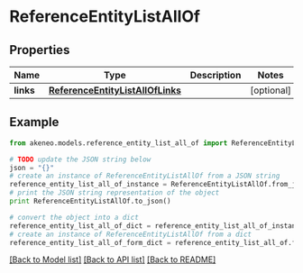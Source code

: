 # ReferenceEntityListAllOf


## Properties
Name | Type | Description | Notes
------------ | ------------- | ------------- | -------------
**links** | [**ReferenceEntityListAllOfLinks**](ReferenceEntityListAllOfLinks.md) |  | [optional] 

## Example

```python
from akeneo.models.reference_entity_list_all_of import ReferenceEntityListAllOf

# TODO update the JSON string below
json = "{}"
# create an instance of ReferenceEntityListAllOf from a JSON string
reference_entity_list_all_of_instance = ReferenceEntityListAllOf.from_json(json)
# print the JSON string representation of the object
print ReferenceEntityListAllOf.to_json()

# convert the object into a dict
reference_entity_list_all_of_dict = reference_entity_list_all_of_instance.to_dict()
# create an instance of ReferenceEntityListAllOf from a dict
reference_entity_list_all_of_form_dict = reference_entity_list_all_of.from_dict(reference_entity_list_all_of_dict)
```
[[Back to Model list]](../README.md#documentation-for-models) [[Back to API list]](../README.md#documentation-for-api-endpoints) [[Back to README]](../README.md)


